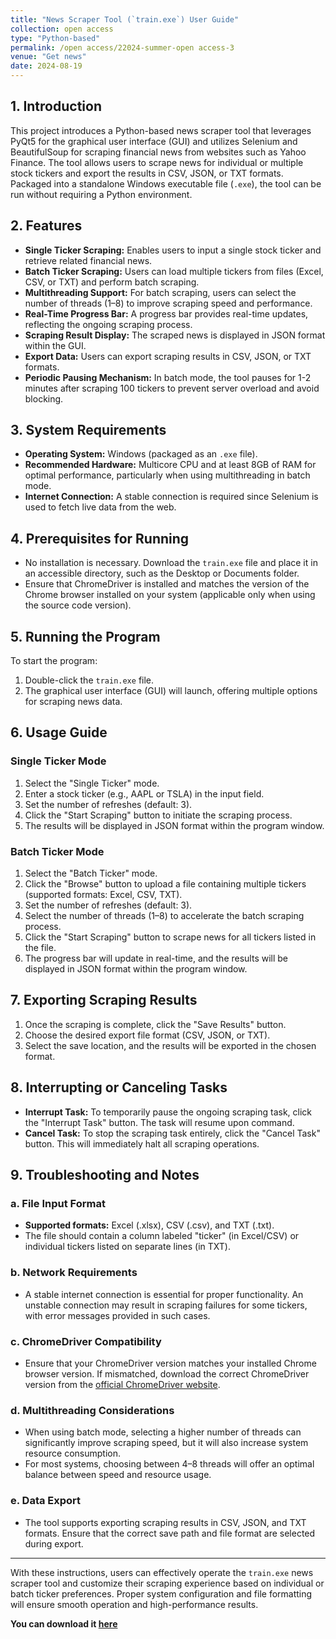 ```yaml
---
title: "News Scraper Tool (`train.exe`) User Guide"
collection: open access
type: "Python-based"
permalink: /open access/22024-summer-open access-3
venue: "Get news"
date: 2024-08-19
---
```


## 1. Introduction

This project introduces a Python-based news scraper tool that leverages PyQt5 for the graphical user interface (GUI) and utilizes Selenium and BeautifulSoup for scraping financial news from websites such as Yahoo Finance. The tool allows users to scrape news for individual or multiple stock tickers and export the results in CSV, JSON, or TXT formats. Packaged into a standalone Windows executable file (`.exe`), the tool can be run without requiring a Python environment.

## 2. Features

- **Single Ticker Scraping:** Enables users to input a single stock ticker and retrieve related financial news.
- **Batch Ticker Scraping:** Users can load multiple tickers from files (Excel, CSV, or TXT) and perform batch scraping.
- **Multithreading Support:** For batch scraping, users can select the number of threads (1–8) to improve scraping speed and performance.
- **Real-Time Progress Bar:** A progress bar provides real-time updates, reflecting the ongoing scraping process.
- **Scraping Result Display:** The scraped news is displayed in JSON format within the GUI.
- **Export Data:** Users can export scraping results in CSV, JSON, or TXT formats.
- **Periodic Pausing Mechanism:** In batch mode, the tool pauses for 1-2 minutes after scraping 100 tickers to prevent server overload and avoid blocking.

## 3. System Requirements

- **Operating System:** Windows (packaged as an `.exe` file).
- **Recommended Hardware:** Multicore CPU and at least 8GB of RAM for optimal performance, particularly when using multithreading in batch mode.
- **Internet Connection:** A stable connection is required since Selenium is used to fetch live data from the web.

## 4. Prerequisites for Running

- No installation is necessary. Download the `train.exe` file and place it in an accessible directory, such as the Desktop or Documents folder.
- Ensure that ChromeDriver is installed and matches the version of the Chrome browser installed on your system (applicable only when using the source code version).

## 5. Running the Program

To start the program:

1. Double-click the `train.exe` file.
2. The graphical user interface (GUI) will launch, offering multiple options for scraping news data.

## 6. Usage Guide

### Single Ticker Mode

1. Select the "Single Ticker" mode.
2. Enter a stock ticker (e.g., AAPL or TSLA) in the input field.
3. Set the number of refreshes (default: 3).
4. Click the "Start Scraping" button to initiate the scraping process.
5. The results will be displayed in JSON format within the program window.

### Batch Ticker Mode

1. Select the "Batch Ticker" mode.
2. Click the "Browse" button to upload a file containing multiple tickers (supported formats: Excel, CSV, TXT).
3. Set the number of refreshes (default: 3).
4. Select the number of threads (1–8) to accelerate the batch scraping process.
5. Click the "Start Scraping" button to scrape news for all tickers listed in the file.
6. The progress bar will update in real-time, and the results will be displayed in JSON format within the program window.

## 7. Exporting Scraping Results

1. Once the scraping is complete, click the "Save Results" button.
2. Choose the desired export file format (CSV, JSON, or TXT).
3. Select the save location, and the results will be exported in the chosen format.

## 8. Interrupting or Canceling Tasks

- **Interrupt Task:** To temporarily pause the ongoing scraping task, click the "Interrupt Task" button. The task will resume upon command.
- **Cancel Task:** To stop the scraping task entirely, click the "Cancel Task" button. This will immediately halt all scraping operations.

## 9. Troubleshooting and Notes

### a. File Input Format

- **Supported formats:** Excel (.xlsx), CSV (.csv), and TXT (.txt).
- The file should contain a column labeled "ticker" (in Excel/CSV) or individual tickers listed on separate lines (in TXT).

### b. Network Requirements

- A stable internet connection is essential for proper functionality. An unstable connection may result in scraping failures for some tickers, with error messages provided in such cases.

### c. ChromeDriver Compatibility

- Ensure that your ChromeDriver version matches your installed Chrome browser version. If mismatched, download the correct ChromeDriver version from the [official ChromeDriver website](https://sites.google.com/chromium.org/driver/).

### d. Multithreading Considerations

- When using batch mode, selecting a higher number of threads can significantly improve scraping speed, but it will also increase system resource consumption.
- For most systems, choosing between 4–8 threads will offer an optimal balance between speed and resource usage.

### e. Data Export

- The tool supports exporting scraping results in CSV, JSON, and TXT formats. Ensure that the correct save path and file format are selected during export.

---

With these instructions, users can effectively operate the `train.exe` news scraper tool and customize their scraping experience based on individual or batch ticker preferences. Proper system configuration and file formatting will ensure smooth operation and high-performance results.


**You can download it [here](https://onedrive.live.com/?redeem=aHR0cHM6Ly8xZHJ2Lm1zL3UvYy9iMGY0YTBmYWJlOGU4YWEzL0VTYy04Z1NKczZWR21ZZTJJOTZaTzdzQm9VQkpMT0FHSzJmS2hZVDhRV0QzcEE%5FZT1yYzZRcDQmd2RPcmlnaW49T1dBLkxJTksmd2RQcmV2aW91c1Nlc3Npb249NTdiZGQyNjEtZGM5OS01ZjRiLTk5NTYtN2VlNmE3YWIyMTNk&cid=B0F4A0FABE8E8AA3&id=B0F4A0FABE8E8AA3%21s04f23e27b38946a59987b623de993bbb&parId=B0F4A0FABE8E8AA3%21147&o=OneUp)**
